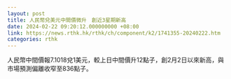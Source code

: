 ```yaml
---
layout: post
title: 人民幣兌美元中間價微升　創近3星期新高
date: 2024-02-22 09:20:12.000000000 +08:00
link: https://news.rthk.hk/rthk/ch/component/k2/1741355-20240222.htm
categories: rthk
---
```


人民幣中間價報7.1018兌1美元，較上日中間價升12點子，創2月2日以來新高，與市場預測偏離收窄至836點子。
